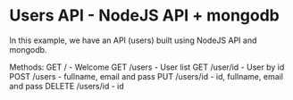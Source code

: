 # Users API - NodeJS API + mongodb
In this example, we have an API (users) built using NodeJS API and mongodb.

Methods: 
GET / -  Welcome
GET /users -  User list
GET /user/id -  User by id
POST /users - fullname, email and pass
PUT /users/id - id, fullname, email and pass
DELETE /users/id - id





